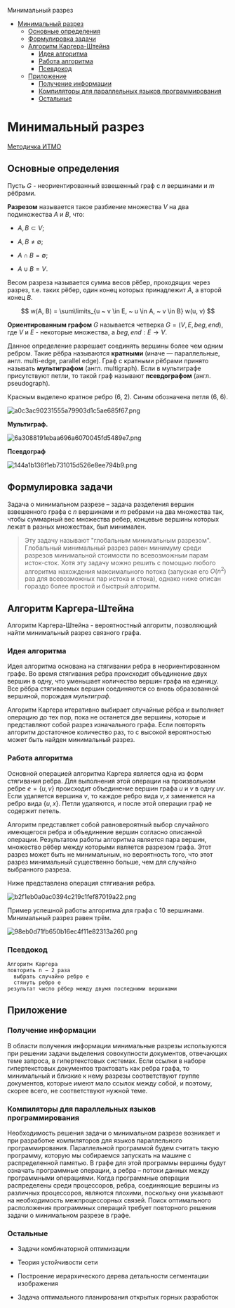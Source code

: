 Минимальный разрез

- [Минимальный разрез](#минимальный-разрез)
  - [Основные определения](#основные-определения)
  - [Формулировка задачи](#формулировка-задачи)
  - [Алгоритм Каргера-Штейна](#алгоритм-каргера-штейна)
    - [Идея алгоритма](#идея-алгоритма)
    - [Работа алгоритма](#работа-алгоритма)
    - [Псевдокод](#псевдокод)
  - [Приложение](#приложение)
    - [Получение информации](#получение-информации)
    - [Компиляторы для параллельных языков программирования](#компиляторы-для-параллельных-языков-программирования)
    - [Остальные](#остальные)

# Минимальный разрез

[Методичка ИТМО](http://se.moevm.info/lib/exe/fetch.php/courses:algorithms_building_and_analysis:min-cut-itmo.pdf)

## Основные определения

Пусть $G$ - неориентированный взвешенный граф с $n$ вершинами и $m$ рёбрами.

**Разрезом** называется такое разбиение множества $V$ на два подмножества $A$ и $B$, что:

- $A, B \subset V$;

- $A, B \ne \emptyset$;

- $A \cap B = \emptyset$;

- $A \cup B = V$.

Весом разреза называется сумма весов рёбер, проходящих через разрез, т.е. таких рёбер, один конец которых принадлежит $A$, а второй конец $B$.

$$
w(A, B) = \sum\limits_{u ~ v \in E, ~ u \in A, ~ v \in B} w(u, v)
$$

**Ориентированным графом** $G$ называется четверка $G = (V, E, beg, end)$, где $V$ и $E$ - некоторые множества, а $beg, end: E \to V$.

Данное определение разрешает соединять вершины более чем одним ребром. Такие рёбра называются **кратными** (иначе — параллельные, англ. multi-edge, parallel edge). Граф с кратными рёбрами принято называть **мультиграфом** (англ. multigraph). Если в мультиграфе присутствуют петли, то такой граф называют **псевдографом** (англ. pseudograph).

Красным выделено кратное ребро (6, 2). Синим обозначена петля (6, 6).

![a0c3ac90231555a79903d1c5ae685f67.png](./_resources/14587702e6eb40f2912ee6dae8b81b32.png)

**Мультиграф.**

![6a3088191ebaa696a6070045fd5489e7.png](./_resources/994e0877789d4af5bc4381abecc18f1b.png)

**Псевдограф**

![144a1b136f1eb731015d526e8ee794b9.png](./_resources/1a8c8ba2cce841a0946b5bb941e5cd10.png)

## Формулировка задачи

Задача о минимальном разрезе – задача разделения вершин взвешенного графа с $n$ вершинами и $m$ ребрами на два множества так, чтобы суммарный вес множества ребер, концевые вершины которых лежат в разных множествах, был минимален.

> Эту задачу называют "глобальным минимальным разрезом". Глобальный минимальный разрез равен минимуму среди разрезов минимальной стоимости по всевозможным парам исток-сток. Хотя эту задачу можно решить с помощью любого алгоритма нахождения максимального потока (запуская его $O(n^2)$ раз для всевозможных пар истока и стока), однако ниже описан гораздо более простой и быстрый алгоритм.

## Алгоритм Каргера-Штейна

Алгоритм Каргера-Штейна - вероятностный алгоритм, позволяющий найти минимальный разрез связного графа.

### Идея алгоритма

Идея алгоритма основана на стягивании ребра в неориентированном графе. Во время стягивания ребра происходит объединение двух вершин в одну, что уменьшает количество вершин графа на единицу. Все рёбра стягиваемых вершин соединяются со вновь образованной вершиной, порождая *мультиграф*.

Алгоритм Каргера итеративно выбирает случайные рёбра и выполняет операцию до тех пор, пока не останется две вершины, которые и представляют собой разрез изначального графа. Если повторять алгоритм достаточное количество раз, то с высокой вероятностью может быть найден минимальный разрез.

### Работа алгоритма

Основной операцией алгоритма Каргера является одна из форм стягивания ребра. Для выполнения этой операции на произвольном ребре $e = \{ u, v \}$ происходит объединение вершин графа $u$ и $v$ в одну $uv$. Если удаляется вершина $v$, то каждое ребро вида ${v, x}$ заменяется на ребро вида $\{ u, x \}$. Петли удаляются, и после этой операции граф не содержит петель.

Алгоритм представляет собой равновероятный выбор случайного имеющегося ребра и объединение вершин согласно описанной операции. Результатом работы алгоритма является пара вершин, множество рёбер между которыми является разрезом графа. Этот разрез может быть не минимальным, но вероятность того, что этот разрез минимальный существенно больше, чем для случайно выбранного разреза.

Ниже представлена операция стягивания ребра.

![b2f1eb0a0ac0394c219c1fef87019a22.png](./_resources/20fee939294d4b1aab8b571ac850f043.png)

Пример успешной работы алгоритма для графа с 10 вершинами. Минимальный разрез равен трём.

![98eb0d71fb650b16ec4f11e82313a260.png](./_resources/10d146085c7b41e1a5dc8e8e654ee81e.png)

### Псевдокод

```
Алгоритм Каргера
повторить n − 2 раза
  выбрать случайно ребро e
  стянуть ребро e
результат число рёбер между двумя последними вершинами
```

## Приложение

### Получение информации

В области получения информации минимальные разрезы используются при решении задачи выделения совокупности документов, отвечающих теме запроса, в гипертекстовых системах. Если ссылки в наборе гипертекстовых документов трактовать как ребра графа, то минимальный и близкие к нему разрезы соответствуют группе документов, которые имеют мало ссылок между собой, и поэтому, скорее всего, не соответствуют нужной теме.

### Компиляторы для параллельных языков программирования

Необходимость решения задачи о минимальном разрезе возникает и при разработке компиляторов для языков параллельного программирования. Параллельной программой будем считать такую программу, которую мы собираемся запускать на машине с распределенной памятью. В графе для этой программы вершины будут означать программные операции, а ребра – потоки данных между
программными операциями. Когда программные операции распределены среди процессоров, ребра, соединяющие вершины из различных процессоров, являются плохими, поскольку они указывают на необходимость межпроцессорных связей. Поиск оптимального расположения программных операций требует повторного решения задачи о минимальном разрезе в графе.

### Остальные

- Задачи комбинаторной оптимизации

- Теория устойчивости сети

- Построение иерархического дерева детальности сегментации изображения

- Задача оптимального планирования открытых горных разработок
